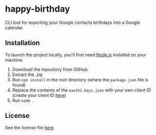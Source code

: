 # happy-birthday
CLI tool for exporting your Google contacts birthdays into a Google calendar.

## Installation
To launch the project locally, you'll first need [Node.js](https://nodejs.org/en/) installed on your machine.
1. Download the repository from GitHub
1. Extract the .zip
1. Run `npm install` in the root directory (where the `package.json` file is found)
1. Replace the contents of the `oauth2.keys.json` with your own client ID (create your client ID [here](https://github.com/googleapis/google-api-nodejs-client#oauth2-client))
1. Run `node .`


## License
See the license file [here](https://github.com/amosyu2000/happy-birthday/blob/main/LICENSE).